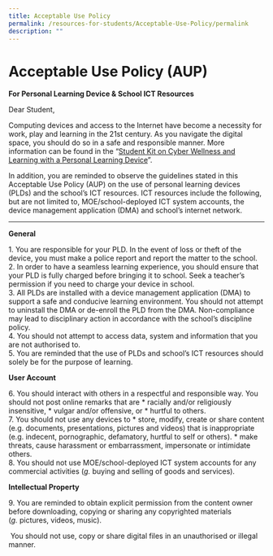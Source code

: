 ```yaml
---
title: Acceptable Use Policy
permalink: /resources-for-students/Acceptable-Use-Policy/permalink
description: ""
---
```

Acceptable Use Policy (AUP)
===========================

**For Personal Learning Device & School ICT Resources**

Dear Student,

Computing devices and access to the Internet have become a necessity for work, play and learning in the 21st century. As you navigate the digital space, you should do so in a safe and responsible manner. More information can be found in the “[Student Kit on Cyber Wellness and Learning with a Personal Learning Device](https://teckwhyesec.moe.edu.sg/wp-content/uploads/2021/05/Annex_2-4_Student_Kit_for_Cyber_Wellness_and_Learning_with_a-_Personal_Learning_Device.pdf)”. 

In addition, you are reminded to observe the guidelines stated in this Acceptable Use Policy (AUP) on the use of personal learning devices (PLDs) and the school’s ICT resources. ICT resources include the following, but are not limited to, MOE/school-deployed ICT system accounts, the device management application (DMA) and school’s internet network.

* * *

**General**

1\.  You are responsible for your PLD. In the event of loss or theft of the device, you must make a police report and report the matter to the school.<br>
2\.  In order to have a seamless learning experience, you should ensure that your PLD is fully charged before bringing it to school. Seek a teacher’s permission if you need to charge your device in school.<br>
3\.  All PLDs are installed with a device management application (DMA) to support a safe and conducive learning environment. You should not attempt to uninstall the DMA or de-enroll the PLD from the DMA. Non-compliance may lead to disciplinary action in accordance with the school’s discipline policy.<br>
4\.  You should not attempt to access data, system and information that you are not authorised to.<br>
5\.  You are reminded that the use of PLDs and school’s ICT resources should solely be for the purpose of learning.

**User Account**

6\.  You should interact with others in a respectful and responsible way. You should not post online remarks that are
    *   racially and/or religiously insensitive,
    *   vulgar and/or offensive, or
    *   hurtful to others.<br>
7\.  You should not use any devices to
    *   store, modify, create or share content (e.g. documents, presentations, pictures and videos) that is inappropriate (e.g. indecent, pornographic, defamatory, hurtful to self or others).
    *   make threats, cause harassment or embarrassment, impersonate or intimidate others.<br>
8\.  You should not use MOE/school-deployed ICT system accounts for any commercial activities (_g._ buying and selling of goods and services).

**Intellectual Property**

9\.  You are reminded to obtain explicit permission from the content owner before downloading, copying or sharing any copyrighted materials (_g._ pictures, videos, music).

 You should not use, copy or share digital files in an unauthorised or illegal manner.